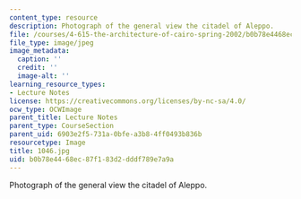```yaml
---
content_type: resource
description: Photograph of the general view the citadel of Aleppo.
file: /courses/4-615-the-architecture-of-cairo-spring-2002/b0b78e4468ec87f183d2dddf789e7a9a_1046.jpg
file_type: image/jpeg
image_metadata:
  caption: ''
  credit: ''
  image-alt: ''
learning_resource_types:
- Lecture Notes
license: https://creativecommons.org/licenses/by-nc-sa/4.0/
ocw_type: OCWImage
parent_title: Lecture Notes
parent_type: CourseSection
parent_uid: 6903e2f5-731a-0bfe-a3b8-4ff0493b836b
resourcetype: Image
title: 1046.jpg
uid: b0b78e44-68ec-87f1-83d2-dddf789e7a9a
---
```

Photograph of the general view the citadel of Aleppo.